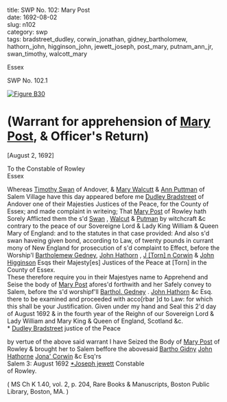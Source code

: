 title: SWP No. 102: Mary Post  
date: 1692-08-02  
slug: n102  
category: swp  
tags: bradstreet_dudley, corwin_jonathan, gidney_bartholomew, hathorn_john, higginson_john, jewett_joseph, post_mary, putnam_ann_jr, swan_timothy, walcott_mary




Essex

<div markdown class="doc" id="n102.1">

<div class="doc_id">SWP No. 102.1</div>


<span markdown class="figure">[![Figure B30](archives/BPL/gifs/B30.gif)](archives/BPL/LARGE/B30.jpg)</span>

# (Warrant for apprehension of [Mary Post](/tag/post_mary.html), & Officer's Return)

[August 2, 1692] 

To the Constable  of Rowley  
Essex 

Whereas [Timothy Swan](/tag/swan_timothy.html) of Andover, & [Mary Walcutt](/tag/walcott_mary.html) & [Ann Puttman](/tag/putnam_ann_jr.html) of Salem Village have this day appeared before me [Dudley Bradstreet](/tag/bradstreet_dudley.html) of Andover one of their Majesties Justices of the Peace, for the County of Essex; and made complaint in writeing; That [Mary Post](/tag/post_mary.html) of Rowley hath Sorely Afflicted them the s'd [Swan](/tag/swan_timothy.html) , [Walcut](/tag/walcott_mary.html) & [Putman](/tag/putnam_ann_jr.html) by witchcraft &c contrary to the peace of our Sovereigne Lord & Lady King William & Queen Mary of England: and to the statutes in that case provided: And also s'd swan haveing given bond, according to Law, of twenty pounds in currant mony of New England for prosecution of s'd complaint to Effect, before the Worship'l [Bartholemew Gedney](/tag/gidney_bartholomew.html), [John Hathorn](/tag/hathorn_john.html) , [J [Torn] n Corwin](/tag/corwin_jonathan.html) & [John Higginson](/tag/higginson_john.html) Esqs their Majesty[es] Justices of the Peace at [Torn] in the County of Essex.  
These therefore require you in their Majestyes name to Apprehend and Seise the body of [Mary Post](/tag/post_mary.html) afores'd forthwith and her Safely convey to Salem, before the s'd worshipf'll [Barthol. Gedney](/tag/gidney_bartholomew.html) . [John Hathorn](/tag/hathorn_john.html) &c Esq. there to be examined and proceeded with acco[rbar ]d to Law: for which this shall be your Justification. Given under my hand and Seal this 2'd day of August 1692 & in the fourth year of the Reighn of our Sovereign Lord & Lady William and Mary King & Queen of England, Scotland &c.  
                                              * [Dudley Bradstreet](/tag/bradstreet_dudley.html) justice of the Peace 

by vertue of the above said warrant I have Seized the Body of [Mary Post](/tag/post_mary.html) of Rowley & brought her to Salem beffore the abovesaid [Bartho Gidny](/tag/gidney_bartholomew.html) [John Hathorne](/tag/hathorn_john.html) [Jona' Corwin](/tag/corwin_jonathan.html) &c Esq'rs  
 Salem 3: August 1692                                   [*Joseph jewett](/tag/jewett_joseph.html)  Constable   
                                                                 of Rowley. 

( MS Ch K 1.40, vol. 2, p. 204, Rare Books & Manuscripts, Boston Public Library, Boston, MA. )


</div>
